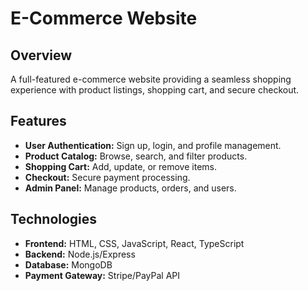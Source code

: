 # E-Commerce Website

## Overview
A full-featured e-commerce website providing a seamless shopping experience with product listings, shopping cart, and secure checkout.

## Features
- **User Authentication:** Sign up, login, and profile management.
- **Product Catalog:** Browse, search, and filter products.
- **Shopping Cart:** Add, update, or remove items.
- **Checkout:** Secure payment processing.
- **Admin Panel:** Manage products, orders, and users.

## Technologies
- **Frontend:** HTML, CSS, JavaScript, React, TypeScript
- **Backend:** Node.js/Express 
- **Database:** MongoDB
- **Payment Gateway:** Stripe/PayPal API
